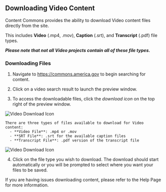 ## Downloading Video Content

Content Commons provides the ability to download Video content files directly from the site. 

This includes **Video** (.mp4, .mov), **Caption** (.srt), and **Transcript** (.pdf) file types.

_**Please note that not all Video projects contain all of these file types.**_

### Downloading Files
1. Navigate to https://commons.america.gov to begin searching for content.

2. Click on a video search result to launch the preview window.

3. To access the downloadable files, click the *download icon* on the top right of the preview window.

 ![Video Download Icon](https://iip-static-assets.s3.amazonaws.com/Images/video_download_icon.jpg)

    There are three types of files available to download for Video content:
      - **Video File**: .mp4 or .mov
      - **SRT File**: .srt for the available caption files 
      - **Transcript File**: .pdf version of the transcript file 


![Video Download Icon](https://iip-static-assets.s3.amazonaws.com/Images/video_download_options.jpg)

4. Click on the file type you wish to download. The download should start automatically or you will be prompted to select where you want your files to be saved.

If you are having issues downloading content, please refer to the Help Page for more information.
